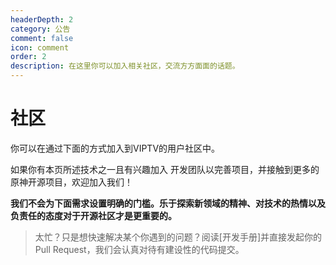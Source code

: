 ```yaml
---
headerDepth: 2
category: 公告
comment: false
icon: comment
order: 2
description: 在这里你可以加入相关社区，交流方方面面的话题。
---
```


# 社区

你可以在通过下面的方式加入到VIPTV的用户社区中。

<div class="vp-card-container">

  <VPCard
    title="VIPTV QQ 用户群"
    desc="171418618"
    logo="https://hut.ao//images/202312/tencent.svg"
    link="https://qm.qq.com/q/jHDv3RLK9y"
    background="rgba(228, 0, 54, 0.15)"
  />

  <VPCard
    title="GitHub Discussion"
    desc="代码库讨论版块始终开放"
    logo="https://hut.ao//images/202312/github-mark.svg"
    link="https://github.com/viptv-work/viptv/discussions"
    background="rgba(155, 233, 168, 0.15)"
  />
</div>

如果你有本页所述技术之一且有兴趣加入 开发团队以完善项目，并接触到更多的原神开源项目，欢迎加入我们！

**我们不会为下面需求设置明确的门槛。乐于探索新领域的精神、对技术的热情以及负责任的态度对于开源社区才是更重要的。**

> 太忙？只是想快速解决某个你遇到的问题？阅读[开发手册]并直接发起你的 Pull Request，我们会认真对待有建设性的代码提交。


<VPBanner title="UI 设计" content="<b>负责内容</b>：<br>客户端的界面设计" logo="https://hut.ao/images/202402/ux-design.svg" :actions='[
{
text: "加入开发者交流群",
link:"https://qm.qq.com/q/jHDv3RLK9y",
}]' />

<VPBanner title="文档维护" content="<b>负责内容：</b><br>定期检查文档以更新过时的文档" logo="https://hut.ao/images/202312/documents.svg"
    :actions='[
{
text: "加入开发者交流群",
link:"https://qm.qq.com/q/jHDv3RLK9y",
},
{
text: "文档",
link: "https://github.com/viptv-work/viptv",
type: "default",
},
]' />

<VPBanner title="社区管理" content="<b>负责内容：</b><br>维护社区秩序；收集社区中用户提出的问题并与开发团队合作以处理常见问题"
    logo="https://hut.ao/images/202312/community.svg" :actions='[
{
text: "加入开发者交流群",
link:"https://qm.qq.com/q/jHDv3RLK9y",
},
]' />

<VPBanner title="视频创作" content="<b>负责内容：</b><br> 软件宣传和教程视频的创作" logo="https://hut.ao/images/202312/video-editing.svg"
    :actions='[
{
text: "加入开发者交流群",
link:"https://qm.qq.com/q/jHDv3RLK9y",
},
]' />